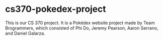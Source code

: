 # cs370-pokedex-project
This is our CS 370 project. It is a Pokédex website project made by Team Brogrammers, 
which consisted of Phi Do, Jeremy Pearson, Aaron Serrano, and Daniel Galarza.

